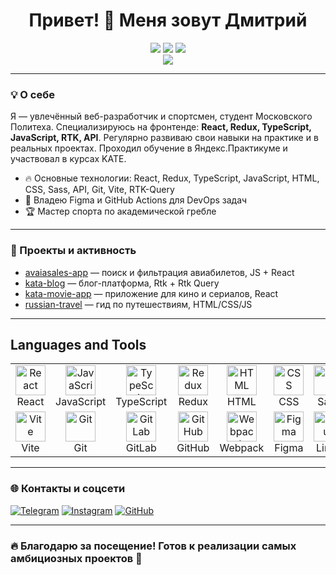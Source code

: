 <!-- Приветствие с эмодзи и заголовком -->
<h1 align="center">Привет! 👋 Меня зовут Дмитрий</h1>

<p align="center">
  <img src="https://img.shields.io/badge/Frontend-React%2C%20Redux-blue?style=for-the-badge"/>
  <img src="https://img.shields.io/badge/TypeScript-%20JavaScript-3178C6?style=for-the-badge"/>
  <img src="https://img.shields.io/badge/Мастер_спорта-академическая%20гребля-FFA500?style=for-the-badge"/>
  <br>
  <a href="https://github.com/KuznecC2"><img src="https://img.shields.io/github/followers/KuznecC2?label=Follow&style=social"/></a>
</p>

---

### 💡 О себе

Я — увлечённый веб-разработчик и спортсмен, студент Московского Политеха. Специализируюсь на фронтенде: **React, Redux, TypeScript, JavaScript, RTK, API**. Регулярно развиваю свои навыки на практике и в реальных проектах. Проходил обучение в Яндекс.Практикуме и участвовал в курсах KATE.

- 🔥 Основные технологии: React, Redux, TypeScript, JavaScript, HTML, CSS, Sass, API, Git, Vite, RTK-Query
- 🔗 Владею Figma и GitHub Actions для DevOps задач
- 🏆 Мастер спорта по академической гребле

---

### 🚀 Проекты и активность

- [avaiasales-app](https://github.com/KuzneC2/aviasales-app) — поиск и фильтрация авиабилетов, JS + React
- [kata-blog](https://github.com/KuzneC2/kata-blog) — блог-платформа, Rtk + Rtk Query
- [kata-movie-app](https://github.com/KuzneC2/kata-movie-app) — приложение для кино и сериалов, React
- [russian-travel](https://github.com/KuzneC2/russian-travel) — гид по путешествиям, HTML/CSS/JS

---

## Languages and Tools
<table>
	<tr>
		<td align="center" width="80"> <img src="https://skillicons.dev/icons?i=react" width="48" height="48" alt="React" />
			<br>React </td>
		<td align="center" width="80"> <img src="https://skillicons.dev/icons?i=javascript" width="48" height="48" alt="JavaScript" />
			<br>JavaScript </td>
		<td align="center" width="80"> <img src="https://skillicons.dev/icons?i=typescript" width="48" height="48" alt="TypeScript" />
			<br>TypeScript </td>
		<td align="center" width="80"> <img src="https://skillicons.dev/icons?i=redux" width="48" height="48" alt="Redux" />
			<br>Redux </td>
		<td align="center" width="80"> <img src="https://skillicons.dev/icons?i=html" width="48" height="48" alt="HTML" />
			<br>HTML </td>
		<td align="center" width="80"> <img src="https://skillicons.dev/icons?i=css" width="48" height="48" alt="CSS" />
			<br>CSS </td>
		<td align="center" width="80"> <img src="https://skillicons.dev/icons?i=sass" width="48" height="48" alt="Sass" />
			<br>Sass </td>
	</tr>
	<tr>
		<td align="center" width="80"> <img src="https://skillicons.dev/icons?i=vite" width="48" height="48" alt="Vite" />
			<br>Vite </td>
		<td align="center" width="80"> <img src="https://skillicons.dev/icons?i=git" width="48" height="48" alt="Git" />
			<br>Git </td>
		<td align="center" width="80"> <img src="https://skillicons.dev/icons?i=gitlab" width="48" height="48" alt="GitLab" />
			<br>GitLab </td>
		<td align="center" width="80"> <img src="https://skillicons.dev/icons?i=github" width="48" height="48" alt="GitHub" />
			<br>GitHub </td>
		<td align="center" width="80"> <img src="https://skillicons.dev/icons?i=webpack" width="48" height="48" alt="Webpack" />
			<br>Webpack </td>
		<td align="center" width="80"> <img src="https://skillicons.dev/icons?i=figma" width="48" height="48" alt="Figma" />
			<br>Figma </td>
		<td align="center" width="80"> <img src="https://skillicons.dev/icons?i=linux" width="48" height="48" alt="Linux" />
			<br>Linux </td>
	</tr>
</table>

---

### 🌐 Контакты и соцсети

[![Telegram](https://img.shields.io/badge/Telegram-2AABEE?style=for-the-badge&logo=telegram&logoColor=white)](https://t.me/dungeon_mister)
[![Instagram](https://img.shields.io/badge/Instagram-E4405F?style=for-the-badge&logo=instagram&logoColor=white)](https://instagram.com/77kuznetsow)
[![GitHub](https://img.shields.io/badge/GitHub-181717?style=for-the-badge&logo=github&logoColor=white)](https://github.com/KuzneC2)

---

### 🔥 Благодарю за посещение! Готов к реализации самых амбициозных проектов 🚀

